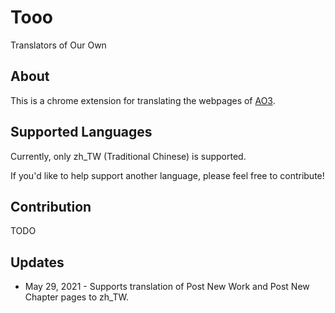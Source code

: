# Tooo
Translators of Our Own

## About
This is a chrome extension for translating the webpages of [AO3](https://archiveofourown.org/).

## Supported Languages
Currently, only zh_TW (Traditional Chinese) is supported.

If you'd like to help support another language, please feel free to contribute!

## Contribution
TODO

## Updates
- May 29, 2021 - Supports translation of Post New Work and Post New Chapter pages to zh_TW.

